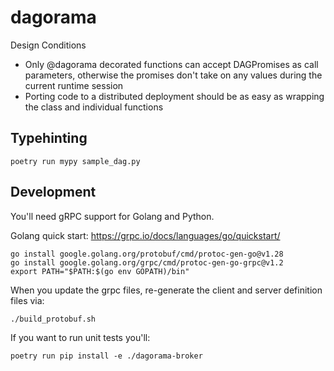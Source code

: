 # dagorama

Design Conditions
- Only @dagorama decorated functions can accept DAGPromises as call parameters, otherwise the promises don't take on any values during the current runtime session
- Porting code to a distributed deployment should be as easy as wrapping the class and individual functions


## Typehinting

```
poetry run mypy sample_dag.py
```

## Development

You'll need gRPC support for Golang and Python.

Golang quick start: https://grpc.io/docs/languages/go/quickstart/

```
go install google.golang.org/protobuf/cmd/protoc-gen-go@v1.28
go install google.golang.org/grpc/cmd/protoc-gen-go-grpc@v1.2
export PATH="$PATH:$(go env GOPATH)/bin"
```

When you update the grpc files, re-generate the client and server definition files via:

```
./build_protobuf.sh
```

If you want to run unit tests you'll:

```
poetry run pip install -e ./dagorama-broker
```
